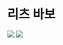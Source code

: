 # 리츠 바보

<html>

<head>
</head>

<body>

   <td> <img src="https://user-images.githubusercontent.com/96889516/147793265-9b2f3f34-ab99-4e84-933d-e578377502d5.png" style="max-width: 100%; height: auto;"> </td>
  
<a href="https://cco-qq.github.io/20211231/" target="_blank">
  <img src="https://user-images.githubusercontent.com/96889516/147793265-9b2f3f34-ab99-4e84-933d-e578377502d5.png" width="auto">
</a>

</body>

</html>
